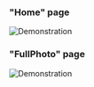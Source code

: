 ### "Home" page

![Demonstration](https://i.ibb.co/3f6LNGF/111.jpg)

### "FullPhoto" page

![Demonstration](https://i.ibb.co/VLwmn1q/222.jpg)
